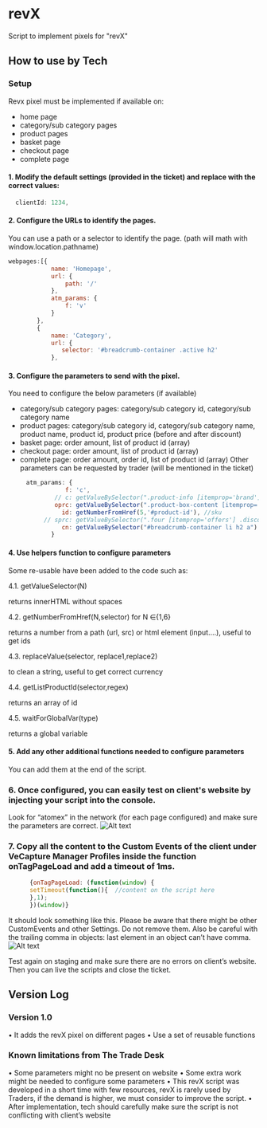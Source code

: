 # revX
Script to implement pixels for "revX"


## How to use by Tech

### Setup

Revx pixel must be implemented if available on:
- home page
- category/sub category pages
- product pages
- basket page
- checkout page
- complete page


#### 1. Modify the default settings (provided in the ticket) and replace with the correct values:

```javascript
  clientId: 1234,
```

#### 2. Configure the URLs to identify the pages.  

You can use a path or a selector to identify the page. (path will math with window.location.pathname)
```javascript
webpages:[{
            name: 'Homepage',
            url: {
                path: '/'
            },
            atm_params: {
                f: 'v'
            }
        },
        {
            name: 'Category',
            url: {
               selector: '#breadcrumb-container .active h2'  
            },

```

#### 3. Configure the parameters to send with the pixel.  

You need to configure the below parameters (if available)
- category/sub category pages: category/sub category id, category/sub category name
- product pages: category/sub category id, category/sub category name, product name, product id, product price (before and after discount)
- basket page: order amount, list of product id (array)
- checkout page: order amount, list of product id (array)
- complete page: order amount, order id, list of product id (array)
Other parameters can be requested by trader (will be mentioned in the ticket)
 
```javascript
     atm_params: {
                f: 'c',
             // c: getValueBySelector(".product-info [itemprop='brand']")  //category id
             oprc: getValueBySelector(".product-box-content [itemprop='offers'] [itemprop='price']"),  //original price
               id: getNumberFromHref(5,'#product-id'), //sku
          // sprc: getValueBySelector(".four [itemprop='offers'] .discounted-price"), //sale price
               cn: getValueBySelector("#breadcrumb-container li h2 a")     //category
            }

```
#### 4.  Use helpers function to configure parameters

Some re-usable have been added to the code such as:

 4.1. getValueSelector(N) 

returns innerHTML without spaces

 4.2. getNumberFromHref(N,selector) for N ∈{1,6}

returns a number from a path (url, src) or html element (input….), useful to get ids

 4.3. replaceValue(selector, replace1,replace2)

to clean a string, useful to get correct currency

 4.4. getListProductId(selector,regex)

returns an array of id

 4.5. waitForGlobalVar(type) 

returns a global variable

#### 5.  Add any other additional functions needed to configure parameters

You can add them at the end of the script.

### 6. Once configured, you can easily test on client's website by injecting your script into the console.

Look for “atomex” in the network (for each page configured) and make sure the parameters are correct.
![Alt text](/relative/path/to/img.jpg?raw=true "Optional Title")

### 7. Copy all the content to the Custom Events of the client under VeCapture Manager Profiles inside the function onTagPageLoad and add a timeout of 1ms.

```javascript
      {onTagPageLoad: (function(window) {
      setTimeout(function(){  //content on the script here
      },1);
      })(window)}
```
It should look something like this. Please be aware that there might be other CustomEvents and other Settings. Do not remove them. Also be careful with the trailing comma in objects: last element in an object can’t have comma.
![Alt text](/relative/path/to/img.jpg?raw=true "Optional Title")

Test again on staging and make sure there are no errors on client’s website.
Then you can live the scripts and close the ticket.


## Version Log

### Version 1.0

• It adds the revX pixel on different pages
• Use a set of reusable functions


### Known limitations from The Trade Desk

•  Some parameters might no be present on website
• Some extra work might be needed to configure some parameters
• This revX script was developed in a short time with few resources, revX is rarely used by Traders, if the demand is higher, we must consider to improve the script.
• After implementation, tech should carefully make sure the script is not conflicting with client’s website

